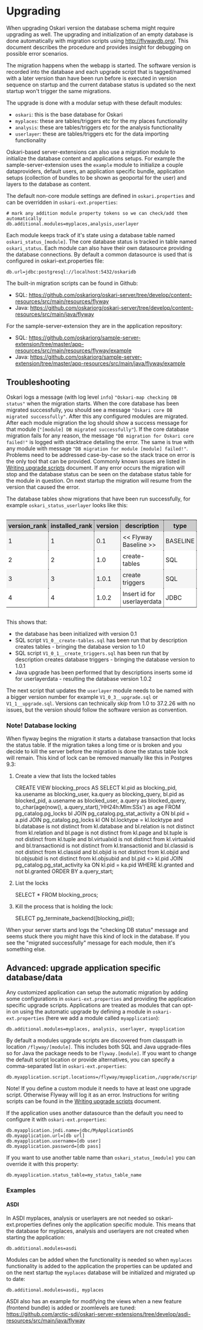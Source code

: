 # Upgrading

When upgrading Oskari version the database schema might require upgrading as well. The upgrading and initialization of an empty database is
done automatically with migration scripts using http://flywaydb.org/.
This document describes the procedure and provides insight for debugging on possible error scenarios.

The migration happens when the webapp is started. The software version is recorded into the database and each
 upgrade script that is tagged/named with a later version than have been run before is executed in version sequence on startup
 and the current database status is updated so the next startup won't trigger the same migrations.

The upgrade is done with a modular setup with these default modules:   
 - `oskari`: this is the base database for Oskari
 - `myplaces`: these are tables/triggers etc for the my places functionality
 - `analysis`: these are tables/triggers etc for the analysis functionality
 - `userlayer`: these are tables/triggers etc for the data importing functionality

 Oskari-based server-extensions can also use a migration module to initialize the database content and applications setups.
 For example the sample-server-extension uses the `example` module to initialize a couple dataproviders, default users, an application specific bundle, application setups (collection of bundles to be shown as geoportal for the user) and layers to the database as content.

The default non-core module settings are defined in `oskari.properties` and can be overridden in `oskari-ext.properties`:

    # mark any addition module property tokens so we can check/add them automatically
    db.additional.modules=myplaces,analysis,userlayer

Each module keeps track of it's state using a database table named `oskari_status_[module]`. The core database status is tracked
in table named `oskari_status`. Each module can also have their own datasource providing the database connections. By default a common datasource is used that is configured in oskari-ext.properties file:
```
db.url=jdbc:postgresql://localhost:5432/oskaridb
```

The built-in migration scripts can be found in Github:
 - SQL: https://github.com/oskariorg/oskari-server/tree/develop/content-resources/src/main/resources/flyway
 - Java: https://github.com/oskariorg/oskari-server/tree/develop/content-resources/src/main/java/flyway

 For the sample-server-extension they are in the application repository:
- SQL: https://github.com/oskariorg/sample-server-extension/tree/master/app-resources/src/main/resources/flyway/example
- Java: https://github.com/oskariorg/sample-server-extension/tree/master/app-resources/src/main/java/flyway/example

## Troubleshooting

Oskari logs a message (with log level `info`) `"Oskari-map checking DB status"` when the migration starts. When the core
 database has been migrated successfully, you should see a message `"Oskari core DB migrated successfully"`. After this
 any configured modules are migrated. After each module migration the log should show a success message for that module
 (`"[module] DB migrated successfully"`). If the core database migration fails for any reason, the message
 `"DB migration for Oskari core failed!"` is logged with stacktrace detailing the error. The same is true with any module
 with message `"DB migration for module [module] failed!"`. Problems need to be addressed case-by-case so the stack trace
 on error is the only tool that can be provided. Commonly known issues are listed in [Writing upgrade scripts](upgrade_scripts) document.
 If any error occurs the migration will stop and the database status can be seen on the database status table for the module in question.
  On next startup the migration will resume from the version that caused the error.

The database tables show migrations that have been run successfully, for example `oskari_status_userlayer` looks like this:

<style>
  .tableWrapper {
    overflow: auto;
  }  
  .dbtable th {
    background: #CCC;
  }
  .dbtable th, .dbtable td {
    padding : 5px;
    border-right : 1px dotted black;
  }
  .dbtable tr:nth-child(even) {
    background: #f5f5f5;
  }
  .dbtable tr:nth-child(odd) {
    background: #FFF;
  }
</style>

<div class="tableWrapper">
    <table class="dbtable">
      <tr>
        <th>version_rank</th>
        <th>installed_rank</th>
        <th>version</th>
        <th>description</th>
        <th>type</th>
        <th>script</th>
        <th>checksum</th>
        <th>installed_by</th>
        <th>installed_on</th>
        <th>execution_time</th>
        <th>success</th>
      </tr>
      <tr class="ReportDetailsEvenDataRow">
        <td>1</td>
        <td>1</td>
        <td>0.1</td>
        <td>&lt;&lt; Flyway Baseline &gt;&gt;</td>
        <td>BASELINE</td>
        <td>&lt;&lt; Flyway Baseline &gt;&gt;</td>
        <td> </td>
        <td>postgres</td>
        <td>2015-06-25 15:25:05.949</td>
        <td>0</td>
        <td>t</td>
      </tr>
      <tr class="ReportDetailsOddDataRow">
        <td>2</td>
        <td>2</td>
        <td>1.0</td>
        <td>create-tables</td>
        <td>SQL</td>
        <td>V1_0\__create-tables.sql</td>
        <td>1112871463</td>
        <td>postgres</td>
        <td>2015-06-25 16:29:18.299</td>
        <td>40</td>
        <td>t</td>
      </tr>
      <tr class="ReportDetailsEvenDataRow">
        <td>3</td>
        <td>3</td>
        <td>1.0.1</td>
        <td>create triggers</td>
        <td>SQL</td>
        <td>V1_0_1\__create_triggers.sql</td>
        <td>668818731</td>
        <td>postgres</td>
        <td>2015-06-25 16:29:18.354</td>
        <td>26</td>
        <td>t</td>
      </tr>
      <tr class="ReportDetailsOddDataRow">
        <td>4</td>
        <td>4</td>
        <td>1.0.2</td>
        <td>Insert id for userlayerdata</td>
        <td>JDBC</td>
        <td>flyway.userlayer.V1_0_2\__Insert_id_for_userlayerdata</td>
        <td> </td>
        <td>postgres</td>
        <td>2015-06-25 16:53:00.717</td>
        <td>4</td>
        <td>t</td>
      </tr>
    </table>
</div>

This shows that:
 - the database has been initialized with version 0.1
 - SQL script `V1_0__create-tables.sql` has been run that by description creates tables - bringing the database version to 1.0
 - SQL script `V1_0_1__create_triggers.sql` has been run that by description creates database triggers - bringing the database version to 1.0.1
 - Java upgrade has been performed that by descriptions inserts some id for userlayerdata - resulting the database version 1.0.2

The next script that updates the `userlayer` module needs to be named with a bigger version number for example `V1_0_3__upgrade.sql` or `V1_1__upgrade.sql`.
Versions can technically skip from 1.0 to 37.2.26 with no issues, but the version should follow the software version as convention.

### Note! Database locking

When flyway begins the migration it starts a database transaction that locks the status table. If the migration takes a long time or is broken and you decide to
kill the server before the migration is done the status table lock will remain. This kind of lock can be removed manually like this in Postgres 9.3:

1) Create a view that lists the locked tables

    CREATE VIEW blocking_procs AS
    SELECT
      kl.pid as blocking_pid,
      ka.usename as blocking_user,
      ka.query as blocking_query,
      bl.pid as blocked_pid,
      a.usename as blocked_user,
      a.query as blocked_query,
      to_char(age(now(), a.query_start),'HH24h:MIm:SSs') as age
    FROM pg_catalog.pg_locks bl
      JOIN pg_catalog.pg_stat_activity a
      ON bl.pid = a.pid
      JOIN pg_catalog.pg_locks kl
      ON bl.locktype = kl.locktype
        and bl.database is not distinct from kl.database
        and bl.relation is not distinct from kl.relation
        and bl.page is not distinct from kl.page
        and bl.tuple is not distinct from kl.tuple
        and bl.virtualxid is not distinct from kl.virtualxid
        and bl.transactionid is not distinct from kl.transactionid
        and bl.classid is not distinct from kl.classid
        and bl.objid is not distinct from kl.objid
        and bl.objsubid is not distinct from kl.objsubid
        and bl.pid <> kl.pid
      JOIN pg_catalog.pg_stat_activity ka
      ON kl.pid = ka.pid
    WHERE kl.granted and not bl.granted
    ORDER BY a.query_start;

2) List the locks

    SELECT * FROM blocking_procs;

3) Kill the process that is holding the lock:

    SELECT pg_terminate_backend([blocking_pid]);

When your server starts and logs the "checking DB status" message and seems stuck there you might have this kind of lock in the database.
If you see the "migrated successfully" message for each module, then it's something else.

## Advanced: upgrade application specific database/data

Any customized application can setup the automatic migration by adding some configurations in `oskari-ext.properties` and
providing the application specific upgrade scripts. Applications are treated as modules that can opt-in on using the
 automatic upgrade by defining a module in `oskari-ext.properties` (here we add a module called `myapplication`):

    db.additional.modules=myplaces, analysis, userlayer, myapplication

By default a modules upgrade scripts are discovered from classpath in location `/flyway/[module]`. This includes both SQL
and Java upgrade-files so for Java the package needs to be `flyway.[module]`. If you want to change the default script location or 
provide alternatives, you can specify a comma-separated list in `oskari-ext.properties`:

    db.myapplication.script.locations=/flyway/myapplication,/upgrade/scripts/in/here/also

Note! If you define a custom module it needs to have at least one upgrade script.
Otherwise Flyway will log it as an error. Instructions for writing scripts can be found in the
 [Writing upgrade scripts](upgrade_scripts) document.

If the application uses another datasource than the default you need to configure it with `oskari-ext.properties`:

    db.myapplication.jndi.name=jdbc/MyApplicationDS
    db.myapplication.url=[db url]
    db.myapplication.username=[db user]
    db.myapplication.password=[db pass]

If you want to use another table name than `oskari_status_[module]` you can override it with this property:

    db.myapplication.status_table=my_status_table_name


### Examples

#### ASDI

In ASDI myplaces, analysis or userlayers are not needed so oskari-ext.properties defines only the application specific module.
This means that the database for myplaces, analysis and userlayers are not created when starting the application:

    db.additional.modules=asdi

Modules can be added when the functionality is needed so when `myplaces` functionality is added to the application the
 properties can be updated and on the next startup the `myplaces` database will be initialized and migrated up to date:

    db.additional.modules=asdi, myplaces

ASDI also has an example for modifying the views when a new feature (frontend bundle) is added or zoomlevels are tuned:
https://github.com/arctic-sdi/oskari-server-extensions/tree/develop/asdi-resources/src/main/java/flyway
